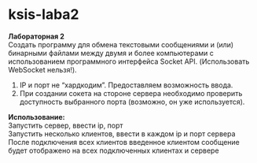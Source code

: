 # ksis-laba2
**Лабораторная 2**  
Создать программу для обмена текстовыми сообщениями и (или) бинарными
файлами между двумя и более компьютерами с использованием программного
интерфейса Socket API. (Использовать WebSocket нельзя!).  
1. IP и порт не “хардкодим”. Предоставляем возможность ввода.  
2. При создании сокета на стороне сервера необходимо проверить
доступность выбранного порта (возможно, он уже используется). 

**Использование:**  
Запустить сервер, ввести ip, порт  
Запустить несколько клиентов, ввести в каждом ip и порт сервера  
После подключения всех клиентов введенное клиентом сообщение будет отображено на всех подключенных клиентах и сервере
